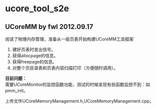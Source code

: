 ucore_tool_s2e
==============
UCoreMM by fwl 2012.09.17
-------------------------
阅读了物理内存管理，准备从一级页表开始构建UCoreMM工具框架<br>
1. 建好页表时发出信号。<br>
2. 获得allocpage的信息。<br>
3. 获得freepage的信息。<br>
4. 对整个页目录表和页表内容扫描打印（方便随时调用）。<br>

**目前问题：**<br>
需要UCoreMonitor的监控函数功能，测试的时候发现有些函数监控不到：如pmm_init。<br>

上传文件UCoreMemoryManagement.h,UCoreMemoryManagement.cpp。